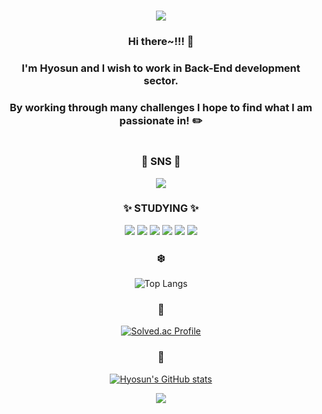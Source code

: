 #

 <div align="center">
  
<img src="https://capsule-render.vercel.app/api?type=waving&animation=fadeIn&color=FC60A8&height=200&section=header&text=Welcome%20😋&fontColor=FFDD00&fontSize=90" />
  
  ### Hi there~!!! 👋 
  ### I'm Hyosun and I wish to work in Back-End development sector.
  ### By working through many challenges I hope to find what I am passionate in! ✏️
 
 #
 
  ### 🍈 SNS 🍈
  
  <a href="https://velog.io/@ssunykim"><img src="https://img.shields.io/badge/Velog-20C997?style=flat-square&logo=velog&logoColor=white"/></a>

  ### ✨ STUDYING ✨
  
  <img src="https://img.shields.io/badge/Python-3776AB?style=flat-square&logo=python&logoColor=white"/></a>
  <img src="https://img.shields.io/badge/Spring-6DB33F?style=flat-square&logo=spring&logoColor=white"/></a>
  <img src="https://img.shields.io/badge/Django-092E20?style=flat-square&logo=django&logoColor=white"/></a>
  <img src="https://img.shields.io/badge/IntelliJ IDEA-0E85CD?style=flat-square&logo=intellijidea&logoColor=white"/></a>
  <img src="https://img.shields.io/badge/Pycharm-000000?style=flat-square&logo=pycharm&logoColor=white"/></a>
  <img src="https://img.shields.io/badge/Unity-FFFFFF?style=flat-square&logo=unity&logoColor=black"/></a>
  
  </d>
  
  ### ❄️
  
  ![Top Langs](https://github-readme-stats.vercel.app/api/top-langs/?username=hy5sun&layout=compact&theme=buefy)
  
  
  
  ### 🌈
  [![Solved.ac Profile](http://mazassumnida.wtf/api/v2/generate_badge?boj=ssunykim)](https://solved.ac/ssunykim/)
  
  ### 🍰
  [![Hyosun's GitHub stats](https://github-readme-stats.vercel.app/api?username=hy5sun)](https://github.com/hy5sun/github-readme-stats)


  <img src="https://capsule-render.vercel.app/api?type=waving&color=FC60A8&height=180&section=footer" />
  
<!--
**hy5sun/hy5sun** is a ✨ _special_ ✨ repository because its `README.md` (this file) appears on your GitHub profile.

Here are some ideas to get you started:

- 🔭 I’m currently working on ...
- 🌱 I’m currently learning ...
- 👯 I’m looking to collaborate on ...
- 🤔 I’m looking for help with ...
- 💬 Ask me about ...
- 📫 How to reach me: ...
- 😄 Pronouns: ...
- ⚡ Fun fact: ...
-->
